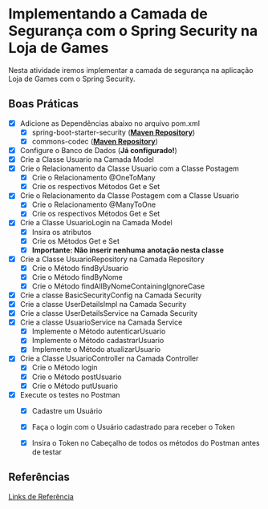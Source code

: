 # Implementando a Camada de Segurança com o Spring Security na Loja de Games

Nesta atividade iremos implementar a camada de segurança na aplicação Loja de Games com o Spring Security. 

<h2>Boas Práticas</h2>

- [x] Adicione as Dependências abaixo no arquivo pom.xml
  - [x] spring-boot-starter-security (<a href="https://mvnrepository.com/artifact/org.springframework.boot/spring-boot-starter-security/2.5.4"><b>Maven Repository</b></a>)
  - [x] commons-codec (<a href="https://mvnrepository.com/artifact/commons-codec/commons-codec/1.15"><b>Maven Repository</b></a>)
- [x] Configure o Banco de Dados (<b>Já configurado!</b>)
- [x] Crie a Classe Usuario na Camada Model
- [x] Crie o Relacionamento da Classe Usuario com a Classe Postagem
  - [x] Crie o Relacionamento @OneToMany
  - [x] Crie os respectivos Métodos Get e Set
- [x] Crie o Relacionamento da Classe Postagem com a Classe Usuario
  - [x] Crie o Relacionamento @ManyToOne
  - [x] Crie os respectivos Métodos Get e Set
- [x] Crie a Classe UsuarioLogin na Camada Model
  - [x] Insira os atributos
  - [x] Crie os Métodos Get e Set
  - [x] <b>Importante: Não inserir nenhuma anotação nesta classe</b>
- [x] Crie a Classe UsuarioRepository na Camada Repository
  - [x] Crie o Método findByUsuario
  - [x] Crie o Método findByNome
  - [x] Crie o Método findAllByNomeContainingIgnoreCase
- [x] Crie a classe BasicSecurityConfig na Camada Security
- [x] Crie a classe UserDetailsImpl na Camada Security
- [x] Crie a classe UserDetailsService na Camada Security
- [x] Crie a classe UsuarioService na Camada Service
  - [x] Implemente o Método autenticarUsuario
  - [x] Implemente o Método cadastrarUsuario
  - [x] Implemente o Método atualizarUsuario
- [x] Crie a Classe UsuarioController na Camada Controller
  - [x] Crie o Método login
  - [x] Crie o Método postUsuario
  - [x] Crie o Método putUsuario
- [x] Execute os testes no Postman
  - [x] Cadastre um Usuário
  - [x] Faça o login com o Usuário cadastrado para receber o Token
  - [x] Insira o Token no Cabeçalho de todos os métodos do Postman antes de testar


<h2>Referências</h2>

<a href="https://github.com/rafaelq80/Spring/blob/main/aula_07/links/links.md" target="_blank">Links de Referência</a>

